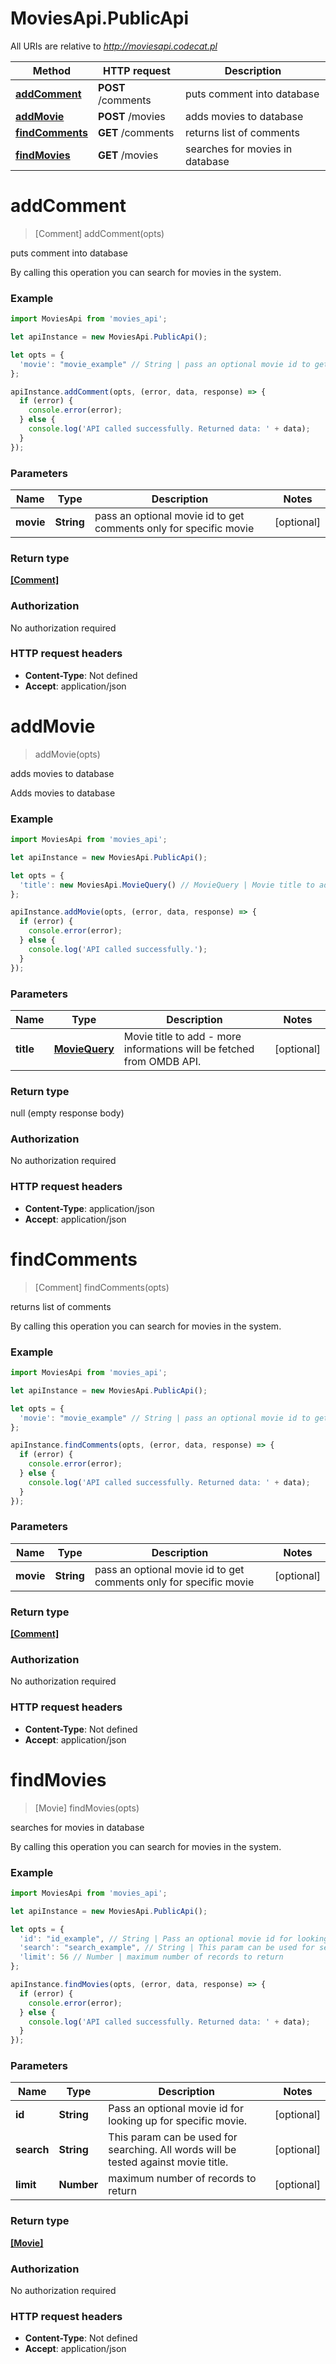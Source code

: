# MoviesApi.PublicApi

All URIs are relative to *http://moviesapi.codecat.pl*

Method | HTTP request | Description
------------- | ------------- | -------------
[**addComment**](PublicApi.md#addComment) | **POST** /comments | puts comment into database
[**addMovie**](PublicApi.md#addMovie) | **POST** /movies | adds movies to database
[**findComments**](PublicApi.md#findComments) | **GET** /comments | returns list of comments
[**findMovies**](PublicApi.md#findMovies) | **GET** /movies | searches for movies in database


<a name="addComment"></a>
# **addComment**
> [Comment] addComment(opts)

puts comment into database

By calling this operation you can search for movies in the system. 

### Example
```javascript
import MoviesApi from 'movies_api';

let apiInstance = new MoviesApi.PublicApi();

let opts = { 
  'movie': "movie_example" // String | pass an optional movie id to get comments only for specific movie
};

apiInstance.addComment(opts, (error, data, response) => {
  if (error) {
    console.error(error);
  } else {
    console.log('API called successfully. Returned data: ' + data);
  }
});
```

### Parameters

Name | Type | Description  | Notes
------------- | ------------- | ------------- | -------------
 **movie** | **String**| pass an optional movie id to get comments only for specific movie | [optional] 

### Return type

[**[Comment]**](Comment.md)

### Authorization

No authorization required

### HTTP request headers

 - **Content-Type**: Not defined
 - **Accept**: application/json

<a name="addMovie"></a>
# **addMovie**
> addMovie(opts)

adds movies to database

Adds movies to database

### Example
```javascript
import MoviesApi from 'movies_api';

let apiInstance = new MoviesApi.PublicApi();

let opts = { 
  'title': new MoviesApi.MovieQuery() // MovieQuery | Movie title to add - more informations will be fetched from OMDB API.
};

apiInstance.addMovie(opts, (error, data, response) => {
  if (error) {
    console.error(error);
  } else {
    console.log('API called successfully.');
  }
});
```

### Parameters

Name | Type | Description  | Notes
------------- | ------------- | ------------- | -------------
 **title** | [**MovieQuery**](MovieQuery.md)| Movie title to add - more informations will be fetched from OMDB API. | [optional] 

### Return type

null (empty response body)

### Authorization

No authorization required

### HTTP request headers

 - **Content-Type**: application/json
 - **Accept**: application/json

<a name="findComments"></a>
# **findComments**
> [Comment] findComments(opts)

returns list of comments

By calling this operation you can search for movies in the system. 

### Example
```javascript
import MoviesApi from 'movies_api';

let apiInstance = new MoviesApi.PublicApi();

let opts = { 
  'movie': "movie_example" // String | pass an optional movie id to get comments only for specific movie
};

apiInstance.findComments(opts, (error, data, response) => {
  if (error) {
    console.error(error);
  } else {
    console.log('API called successfully. Returned data: ' + data);
  }
});
```

### Parameters

Name | Type | Description  | Notes
------------- | ------------- | ------------- | -------------
 **movie** | **String**| pass an optional movie id to get comments only for specific movie | [optional] 

### Return type

[**[Comment]**](Comment.md)

### Authorization

No authorization required

### HTTP request headers

 - **Content-Type**: Not defined
 - **Accept**: application/json

<a name="findMovies"></a>
# **findMovies**
> [Movie] findMovies(opts)

searches for movies in database

By calling this operation you can search for movies in the system. 

### Example
```javascript
import MoviesApi from 'movies_api';

let apiInstance = new MoviesApi.PublicApi();

let opts = { 
  'id': "id_example", // String | Pass an optional movie id for looking up for specific movie.
  'search': "search_example", // String | This param can be used for searching. All words will be tested against movie title.
  'limit': 56 // Number | maximum number of records to return
};

apiInstance.findMovies(opts, (error, data, response) => {
  if (error) {
    console.error(error);
  } else {
    console.log('API called successfully. Returned data: ' + data);
  }
});
```

### Parameters

Name | Type | Description  | Notes
------------- | ------------- | ------------- | -------------
 **id** | **String**| Pass an optional movie id for looking up for specific movie. | [optional] 
 **search** | **String**| This param can be used for searching. All words will be tested against movie title. | [optional] 
 **limit** | **Number**| maximum number of records to return | [optional] 

### Return type

[**[Movie]**](Movie.md)

### Authorization

No authorization required

### HTTP request headers

 - **Content-Type**: Not defined
 - **Accept**: application/json

